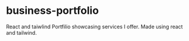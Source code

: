 # business-portfolio
React and taiwlind
Portfilio showcasing services I offer. Made using react and tailwind. 
